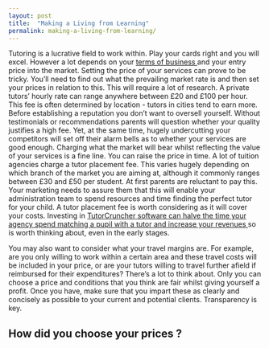 ```yaml
---
layout: post
title:  "Making a Living from Learning"
permalink: making-a-living-from-learning/
---
```

Tutoring is a lucrative field to work within. Play your cards right and you
will excel. However a lot depends on your [ terms of business
](http://www.businessdictionary.com/definition/terms-and-conditions.html) and
your entry price into the market. Setting the price of your services can prove
to be tricky. You’ll need to find out what the prevailing market rate is and
then set your prices in relation to this. This will require a lot of research.
A private tutors’ hourly rate can range anywhere between £20 and £100 per
hour. This fee is often determined by location - tutors in cities tend to earn
more. Before establishing a reputation you don’t want to oversell yourself.
Without testimonials or recommendations parents will question whether your
quality justifies a high fee. Yet, at the same time, hugely undercutting your
competitors will set off their alarm bells as to whether your services are
good enough. Charging what the market will bear whilst reflecting the value of
your services is a fine line. You can raise the price in time. A lot of
tuition agencies charge a tutor placement fee. This varies hugely depending on
which branch of the market you are aiming at, although it commonly ranges
between £30 and £50 per student. At first parents are reluctant to pay this.
Your marketing needs to assure them that this will enable your administration
team to spend resources and time finding the perfect tutor for your child. A
tutor placement fee is worth considering as it will cover your costs.
Investing in [ TutorCruncher software can halve the time your agency spend
matching a pupil with a tutor and increase your revenues
](https://tutorcruncher.com/features.html) so is worth thinking about, even in
the early stages.

You may also want to consider what your travel margins are. For example, are
you only willing to work within a certain area and these travel costs will be
included in your price, or are your tutors willing to travel further afield if
reimbursed for their expenditures? There’s a lot to think about. Only you can
choose a price and conditions that you think are fair whilst giving yourself a
profit. Once you have, make sure that you impart these as clearly and
concisely as possible to your current and potential clients. Transparency is
key.

##

## How did you choose your prices ?
